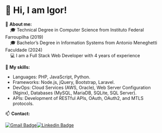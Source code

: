 # 👋 Hi, I am Igor!

🎯 **About me:**  
&nbsp;&nbsp;&nbsp;&nbsp;🎓 Technical Degree in Computer Science from Instituto Federal Farroupilha (2019)  
&nbsp;&nbsp;&nbsp;&nbsp;🎓 Bachelor’s Degree in Information Systems from Antonio Meneghetti Faculdade (2024)  
&nbsp;&nbsp;&nbsp;&nbsp;💻 I am a Full Stack Web Developer with 4 years of experience

🚀 **My skills:**
- Languages: PHP, JavaScript, Python.
- Frameworks: Node.js, jQuery, Bootstrap, Laravel.
- DevOps: Cloud Services (AWS, Oracle), Web Server Configuration (Nginx), Databases (MySQL, MariaDB, SQLite, SQL Server).
- APIs: Development of RESTful APIs, OAuth, OAuth2, and MTLS protocols.

📫 **Contact:**

[![Gmail Badge](https://img.shields.io/badge/Gmail-D14836?style=for-the-badge&logo=gmail&logoColor=white)](mailto:ivsoldera@gmail.com)[![Linkedin Badge](https://img.shields.io/badge/linkedin%20-%230077B5.svg?&style=for-the-badge&logo=linkedin&logoColor=white)](https://www.linkedin.com/in/igor-augusto-vendrusculo-soldera/)



<!--
**ivsoldera/ivsoldera** is a ✨ _special_ ✨ repository because its `README.md` (this file) appears on your GitHub profile.

Here are some ideas to get you started:

- 🔭 I’m currently working on ...
- 🌱 I’m currently learning ...
- 👯 I’m looking to collaborate on ...
- 🤔 I’m looking for help with ...
- 💬 Ask me about ...
- 📫 How to reach me: ...
- 😄 Pronouns: ...
- ⚡ Fun fact: ...
-->
